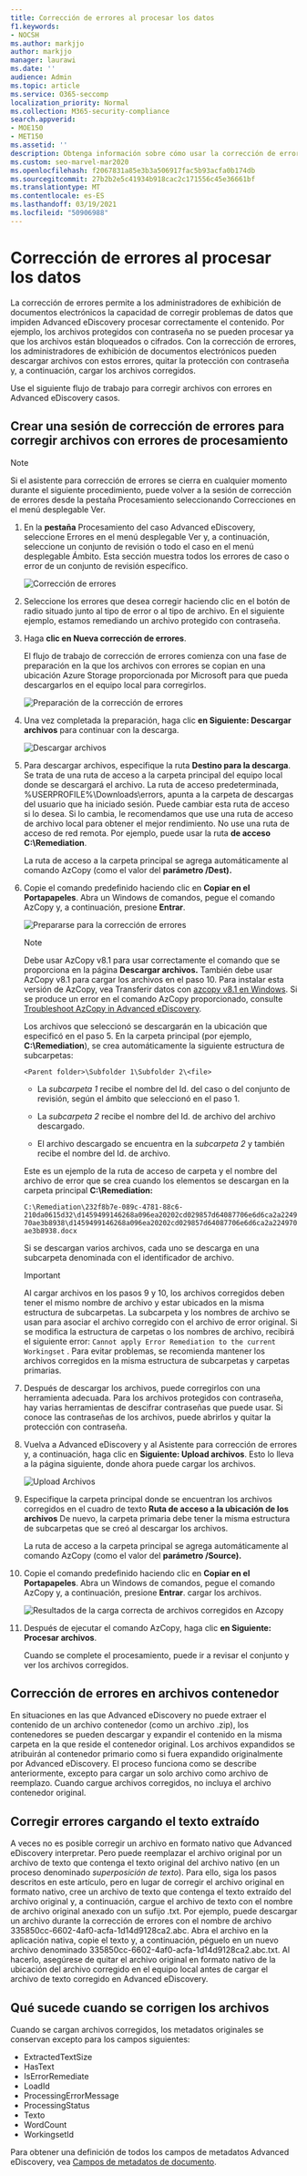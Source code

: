```yaml
---
title: Corrección de errores al procesar los datos
f1.keywords:
- NOCSH
ms.author: markjjo
author: markjjo
manager: laurawi
ms.date: ''
audience: Admin
ms.topic: article
ms.service: O365-seccomp
localization_priority: Normal
ms.collection: M365-security-compliance
search.appverid:
- MOE150
- MET150
ms.assetid: ''
description: Obtenga información sobre cómo usar la corrección de errores para corregir problemas de datos Advanced eDiscovery que podrían impedir el procesamiento adecuado del contenido.
ms.custom: seo-marvel-mar2020
ms.openlocfilehash: f2067831a85e3b3a506917fac5b93acfa0b174db
ms.sourcegitcommit: 27b2b2e5c41934b918cac2c171556c45e36661bf
ms.translationtype: MT
ms.contentlocale: es-ES
ms.lasthandoff: 03/19/2021
ms.locfileid: "50906988"
---
```

# <a name="error-remediation-when-processing-data"></a>Corrección de errores al procesar los datos

La corrección de errores permite a los administradores de exhibición de documentos electrónicos la capacidad de corregir problemas de datos que impiden Advanced eDiscovery procesar correctamente el contenido. Por ejemplo, los archivos protegidos con contraseña no se pueden procesar ya que los archivos están bloqueados o cifrados. Con la corrección de errores, los administradores de exhibición de documentos electrónicos pueden descargar archivos con estos errores, quitar la protección con contraseña y, a continuación, cargar los archivos corregidos.

Use el siguiente flujo de trabajo para corregir archivos con errores en Advanced eDiscovery casos.

## <a name="create-an-error-remediation-session-to-remediate-files-with-processing-errors"></a>Crear una sesión de corrección de errores para corregir archivos con errores de procesamiento

>[!NOTE]
>Si el asistente para corrección de errores se cierra en cualquier momento durante el siguiente procedimiento,  puede volver  a la sesión de corrección de errores desde la pestaña Procesamiento seleccionando Correcciones en el menú desplegable Ver. 

1. En la **pestaña** Procesamiento del caso Advanced eDiscovery, seleccione  Errores en el menú desplegable Ver y, a  continuación, seleccione un conjunto de revisión o todo el caso en el menú desplegable Ámbito.  Esta sección muestra todos los errores de caso o error de un conjunto de revisión específico.

   ![Corrección de errores](../media/8c2faf1a-834b-44fc-b418-6a18aed8b81a.png)

2. Seleccione los errores que desea corregir haciendo clic en el botón de radio situado junto al tipo de error o al tipo de archivo.  En el siguiente ejemplo, estamos remediando un archivo protegido con contraseña.

3. Haga **clic en Nueva corrección de errores**.

    El flujo de trabajo de corrección de errores comienza con una fase de preparación en la que los archivos con errores se copian en una ubicación Azure Storage proporcionada por Microsoft para que pueda descargarlos en el equipo local para corregirlos.

    ![Preparación de la corrección de errores](../media/390572ec-7012-47c4-a6b6-4cbb5649e8a8.png)

4. Una vez completada la preparación, haga clic **en Siguiente: Descargar archivos** para continuar con la descarga.

    ![Descargar archivos](../media/6ac04b09-8e13-414a-9e24-7c75ba586363.png)

5. Para descargar archivos, especifique la ruta **Destino para la descarga**. Se trata de una ruta de acceso a la carpeta principal del equipo local donde se descargará el archivo.  La ruta de acceso predeterminada, %USERPROFILE%\Downloads\errors, apunta a la carpeta de descargas del usuario que ha iniciado sesión. Puede cambiar esta ruta de acceso si lo desea. Si lo cambia, le recomendamos que use una ruta de acceso de archivo local para obtener el mejor rendimiento. No use una ruta de acceso de red remota. Por ejemplo, puede usar la ruta **de acceso C:\Remediation**. 

   La ruta de acceso a la carpeta principal se agrega automáticamente al comando AzCopy (como el valor del **parámetro /Dest).**

6. Copie el comando predefinido haciendo clic en **Copiar en el Portapapeles**. Abra un Windows de comandos, pegue el comando AzCopy y, a continuación, presione **Entrar**.  

    ![Prepararse para la corrección de errores](../media/f364ab4d-31c5-4375-b69f-650f694a2f69.png)    

    > [!NOTE]
    > Debe usar AzCopy v8.1 para usar correctamente el comando que se proporciona en la página **Descargar archivos.** También debe usar AzCopy v8.1 para cargar los archivos en el paso 10. Para instalar esta versión de AzCopy, vea Transferir datos con [azcopy v8.1 en Windows](/previous-versions/azure/storage/storage-use-azcopy). Si se produce un error en el comando AzCopy proporcionado, consulte [Troubleshoot AzCopy in Advanced eDiscovery](troubleshooting-azcopy.md).

    Los archivos que seleccionó se descargarán en la ubicación que especificó en el paso 5. En la carpeta principal (por ejemplo, **C:\Remediation**), se crea automáticamente la siguiente estructura de subcarpetas:

    `<Parent folder>\Subfolder 1\Subfolder 2\<file>`

    - La *subcarpeta 1* recibe el nombre del Id. del caso o del conjunto de revisión, según el ámbito que seleccionó en el paso 1.

    - La *subcarpeta 2* recibe el nombre del Id. de archivo del archivo descargado.

    - El archivo descargado se encuentra en la *subcarpeta 2* y también recibe el nombre del Id. de archivo.

    Este es un ejemplo de la ruta de acceso de carpeta y el nombre del archivo de error que se crea cuando los elementos se descargan en la carpeta principal **C:\Remediation:**

    `C:\Remediation\232f8b7e-089c-4781-88c6-210da0615d32\d1459499146268a096ea20202cd029857d64087706e6d6ca2a224970ae3b8938\d1459499146268a096ea20202cd029857d64087706e6d6ca2a224970ae3b8938.docx`

    Si se descargan varios archivos, cada uno se descarga en una subcarpeta denominada con el identificador de archivo.

    > [!IMPORTANT]
    > Al cargar archivos en los pasos 9 y 10, los archivos corregidos deben tener el mismo nombre de archivo y estar ubicados en la misma estructura de subcarpetas. La subcarpeta y los nombres de archivo se usan para asociar el archivo corregido con el archivo de error original. Si se modifica la estructura de carpetas o los nombres de archivo, recibirá el siguiente error: `Cannot apply Error Remediation to the current Workingset` . Para evitar problemas, se recomienda mantener los archivos corregidos en la misma estructura de subcarpetas y carpetas primarias.

7. Después de descargar los archivos, puede corregirlos con una herramienta adecuada. Para los archivos protegidos con contraseña, hay varias herramientas de descifrar contraseñas que puede usar. Si conoce las contraseñas de los archivos, puede abrirlos y quitar la protección con contraseña.

8. Vuelva a Advanced eDiscovery y al Asistente para corrección de errores y, a continuación, haga clic en **Siguiente: Upload archivos**.  Esto lo lleva a la página siguiente, donde ahora puede cargar los archivos.

    ![Upload Archivos](../media/af3d8617-1bab-4ecd-8de0-22e53acba240.png)

9. Especifique la carpeta principal donde se encuentran los archivos corregidos en el cuadro de texto **Ruta de acceso a la ubicación de los archivos** De nuevo, la carpeta primaria debe tener la misma estructura de subcarpetas que se creó al descargar los archivos.

    La ruta de acceso a la carpeta principal se agrega automáticamente al comando AzCopy (como el valor del **parámetro /Source).**

10. Copie el comando predefinido haciendo clic en **Copiar en el Portapapeles**. Abra un Windows de comandos, pegue el comando AzCopy y, a continuación, presione **Entrar**. cargar los archivos.

    ![Resultados de la carga correcta de archivos corregidos en Azcopy](../media/ff2ff691-629f-4065-9b37-5333f937daf6.png)

11. Después de ejecutar el comando AzCopy, haga clic **en Siguiente: Procesar archivos**.

    Cuando se complete el procesamiento, puede ir a revisar el conjunto y ver los archivos corregidos. 

## <a name="remediating-errors-in-container-files"></a>Corrección de errores en archivos contenedor

En situaciones en las que Advanced eDiscovery no puede extraer el contenido de un archivo contenedor (como un archivo .zip), los contenedores se pueden descargar y expandir el contenido en la misma carpeta en la que reside el contenedor original. Los archivos expandidos se atribuirán al contenedor primario como si fuera expandido originalmente por Advanced eDiscovery. El proceso funciona como se describe anteriormente, excepto para cargar un solo archivo como archivo de reemplazo.  Cuando cargue archivos corregidos, no incluya el archivo contenedor original.

## <a name="remediating-errors-by-uploading-the-extracted-text"></a>Corregir errores cargando el texto extraído

A veces no es posible corregir un archivo en formato nativo que Advanced eDiscovery interpretar. Pero puede reemplazar el archivo original por un archivo de texto que contenga el texto original del archivo nativo (en un proceso denominado *superposición de texto*). Para ello, siga los pasos descritos en este artículo, pero en lugar de corregir el archivo original en formato nativo, cree un archivo de texto que contenga el texto extraído del archivo original y, a continuación, cargue el archivo de texto con el nombre de archivo original anexado con un sufijo .txt. Por ejemplo, puede descargar un archivo durante la corrección de errores con el nombre de archivo 335850cc-6602-4af0-acfa-1d14d9128ca2.abc. Abra el archivo en la aplicación nativa, copie el texto y, a continuación, péguelo en un nuevo archivo denominado 335850cc-6602-4af0-acfa-1d14d9128ca2.abc.txt. Al hacerlo, asegúrese de quitar el archivo original en formato nativo de la ubicación del archivo corregido en el equipo local antes de cargar el archivo de texto corregido en Advanced eDiscovery.

## <a name="what-happens-when-files-are-remediated"></a>Qué sucede cuando se corrigen los archivos

Cuando se cargan archivos corregidos, los metadatos originales se conservan excepto para los campos siguientes: 

- ExtractedTextSize
- HasText
- IsErrorRemediate
- LoadId
- ProcessingErrorMessage
- ProcessingStatus
- Texto
- WordCount
- WorkingsetId

Para obtener una definición de todos los campos de metadatos Advanced eDiscovery, vea [Campos de metadatos de documento](document-metadata-fields-in-advanced-ediscovery.md).